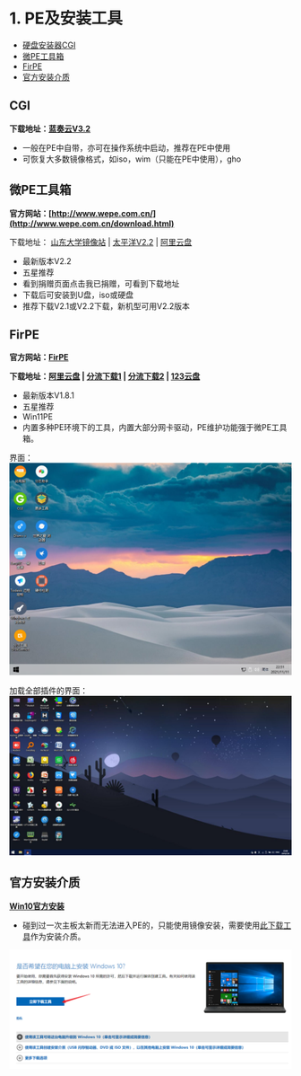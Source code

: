 # 1. PE及安装工具


- [硬盘安装器CGI](#cgi)
- [微PE工具箱](#微pe工具箱)
- [FirPE](#firpe)
- [官方安装介质](#官方安装介质)

## CGI
**下载地址：[蓝奏云V3.2](https://czh0575.lanzoui.com/itTG0eoluod)**
- 一般在PE中自带，亦可在操作系统中启动，推荐在PE中使用
- 可恢复大多数镜像格式，如iso，wim（只能在PE中使用），gho

## 微PE工具箱

**官方网站：[http://www.wepe.com.cn/](http://www.wepe.com.cn/download.html)**

下载地址： [山东大学镜像站](https://mirrors.sdu.edu.cn/software/Windows/WePE/WePE64_V2.2.exe)  |   [太平洋V2.2](https://dl.pconline.com.cn/download/359800-1.html/)  |  [阿里云盘](https://www.aliyundrive.com/s/2XrrMYJU2gi)
- 最新版本V2.2
- 五星推荐
- 看到捐赠页面点击我已捐赠，可看到下载地址
- 下载后可安装到U盘，iso或硬盘
- 推荐下载V2.1或V2.2下载，新机型可用V2.2版本

## FirPE
**官方网站：[FirPE](http://firpe.cn/page-247)**

**下载地址：[阿里云盘](https://www.aliyundrive.com/s/PrQGSRVkeHf) | [分流下载1](https://firpe.horatio.cn/1/main) | [分流下载2](https://pan.wuenci.wang/FirPE)  | [123云盘](https://www.123pan.com/s/kkzA-t1G8v)**

- 最新版本V1.8.1
- 五星推荐
- Win11PE
- 内置多种PE环境下的工具，内置大部分网卡驱动，PE维护功能强于微PE工具箱。

界面：
![](./images/FirPE-1.png)

加载全部插件的界面：
![](images/2022-05-03-00-48-21.png)


## 官方安装介质
**[Win10官方安装](https://www.microsoft.com/zh-cn/software-download/windows10/)**

- 碰到过一次主板太新而无法进入PE的，只能使用镜像安装，需要使用[此下载工具](https://go.microsoft.com/fwlink/?LinkId=691209)作为安装介质。

![](images/2022-05-03-00-54-23.png)